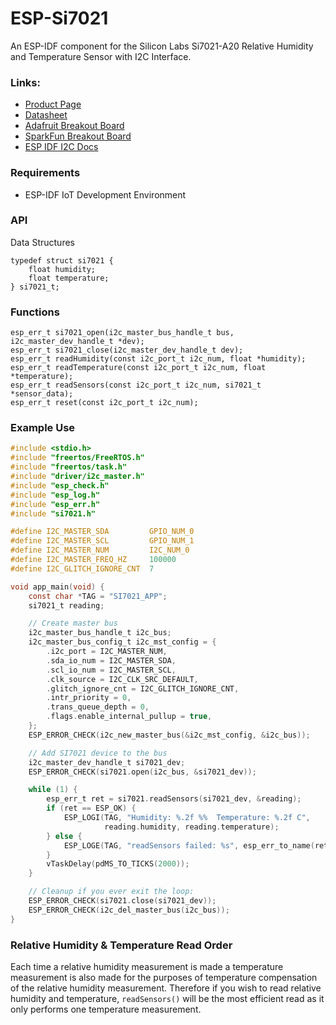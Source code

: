# ESP-Si7021
An ESP-IDF component for the Silicon Labs Si7021-A20 Relative Humidity and Temperature Sensor with I2C Interface.

### Links:
- [Product Page](https://www.silabs.com/sensors/humidity/si7006-13-20-21-34)
- [Datasheet](https://www.silabs.com/documents/public/data-sheets/Si7021-A20.pdf)
- [Adafruit Breakout Board](https://www.adafruit.com/product/3251)
- [SparkFun Breakout Board](https://www.sparkfun.com/sparkfun-humidity-and-temperature-sensor-breakout-si7021.html)
- [ESP IDF I2C Docs](https://docs.espressif.com/projects/esp-idf/en/latest/esp32h2/api-reference/peripherals/i2c.html)

### Requirements
- ESP-IDF IoT Development Environment

### API
Data Structures
```
typedef struct si7021 {
    float humidity;
    float temperature;
} si7021_t;
```

### Functions
`esp_err_t si7021_open(i2c_master_bus_handle_t bus, i2c_master_dev_handle_t *dev);`  
`esp_err_t si7021_close(i2c_master_dev_handle_t dev);`  
`esp_err_t readHumidity(const i2c_port_t i2c_num, float *humidity);`  
`esp_err_t readTemperature(const i2c_port_t i2c_num, float *temperature);`  
`esp_err_t readSensors(const i2c_port_t i2c_num, si7021_t *sensor_data);`  
`esp_err_t reset(const i2c_port_t i2c_num);`

### Example Use
```c
#include <stdio.h>
#include "freertos/FreeRTOS.h"
#include "freertos/task.h"
#include "driver/i2c_master.h"
#include "esp_check.h"
#include "esp_log.h"
#include "esp_err.h"
#include "si7021.h"

#define I2C_MASTER_SDA         GPIO_NUM_0
#define I2C_MASTER_SCL         GPIO_NUM_1
#define I2C_MASTER_NUM         I2C_NUM_0
#define I2C_MASTER_FREQ_HZ     100000
#define I2C_GLITCH_IGNORE_CNT  7

void app_main(void) {
    const char *TAG = "SI7021_APP";
    si7021_t reading;

    // Create master bus
    i2c_master_bus_handle_t i2c_bus;
    i2c_master_bus_config_t i2c_mst_config = {
        .i2c_port = I2C_MASTER_NUM,
        .sda_io_num = I2C_MASTER_SDA,
        .scl_io_num = I2C_MASTER_SCL,
        .clk_source = I2C_CLK_SRC_DEFAULT,
        .glitch_ignore_cnt = I2C_GLITCH_IGNORE_CNT,
        .intr_priority = 0,
        .trans_queue_depth = 0,
        .flags.enable_internal_pullup = true,
    };
    ESP_ERROR_CHECK(i2c_new_master_bus(&i2c_mst_config, &i2c_bus));

    // Add SI7021 device to the bus
    i2c_master_dev_handle_t si7021_dev;
    ESP_ERROR_CHECK(si7021.open(i2c_bus, &si7021_dev));

    while (1) {
        esp_err_t ret = si7021.readSensors(si7021_dev, &reading);
        if (ret == ESP_OK) {
            ESP_LOGI(TAG, "Humidity: %.2f %%  Temperature: %.2f C",
                     reading.humidity, reading.temperature);
        } else {
            ESP_LOGE(TAG, "readSensors failed: %s", esp_err_to_name(ret));
        }
        vTaskDelay(pdMS_TO_TICKS(2000));
    }

    // Cleanup if you ever exit the loop:
    ESP_ERROR_CHECK(si7021.close(si7021_dev));
    ESP_ERROR_CHECK(i2c_del_master_bus(i2c_bus));
}
```

### Relative Humidity & Temperature Read Order
Each time a relative humidity measurement is made a temperature measurement is 
also made for the purposes of temperature compensation of the relative humidity 
measurement. Therefore if you wish to read relative humidity and temperature, 
`readSensors()` will be the most efficient read as it only performs one 
temperature measurement.
